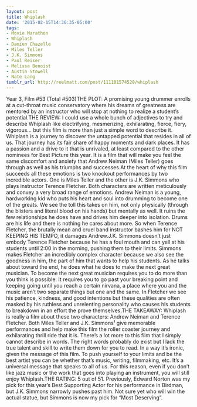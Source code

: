 ```yaml
---
layout: post
title: Whiplash
date: '2015-02-15T14:36:35-05:00'
tags:
- Movie Marathon
- Whiplash
- Damien Chazelle
- Miles Teller
- J.K. Simmons
- Paul Reiser
- Melissa Benoist
- Austin Stowell
- Nate Lang
tumblr_url: http://reelmatt.com/post/111101574528/whiplash
---
```

Year 3, Film #53 (Total #503)THE PLOT: A promising young drummer enrolls at a cut-throat music conservatory where his dreams of greatness are mentored by an instructor who will stop at nothing to realize a student’s potential.THE REVIEW: I could use a whole bunch of adjectives to try and describe Whiplash like electrifying, mesmerizing, exhilarating, fierce, fiery, vigorous… but this film is more than just a simple word to describe it. Whiplash is a journey to discover the untapped potential that resides in all of us. That journey has its fair share of happy moments and dark places. It has a passion and a drive to it that is unrivaled, at least compared to the other nominees for Best Picture this year. It is a film that will make you feel the same discomfort and anxiety that Andrew Neiman (Miles Teller) goes through as well as his triumphs and successes.At the heart of why this film succeeds all these emotions is two knockout performances by two incredible actors. One is Miles Teller and the other is J.K. Simmons who plays instructor Terence Fletcher. Both characters are written meticulously and convey a very broad range of emotions. Andrew Neiman is a young, hardworking kid who puts his heart and soul into drumming to become one of the greats. We see the toll this takes on him, not only physically (through the blisters and literal blood on his hands) but mentally as well. It ruins the few relationships he does have and drives him deeper into isolation. Drums are his life and there is nothing he cares about more. So when Terence Fletcher, the brutally mean and cruel band instructor bashes him for NOT KEEPING HIS TEMPO, it damages Andrew.J.K. Simmons doesn’t just embody Terence Fletcher because he has a foul mouth and can yell at his students until 2:00 in the morning, pushing them to their limits. Simmons makes Fletcher an incredibly complex character because we also see the goodness in him, the part of him that wants to help his students. As he talks about toward the end, he does what he does to make the next great musician. To become the next great musician requires you to do more than you think is possible. It requires you to go past your breaking point and keeping going until you reach a certain nirvana, a place where you and the music aren’t two separate things but one and the same. In Fletcher we see his patience, kindness, and good intentions but these qualities are often masked by his ruthless and unrelenting personality who causes his students to breakdown in an effort the prove themselves.THE TAKEAWAY: Whiplash is really a film about these two characters: Andrew Neiman and Terence Fletcher. Both Miles Teller and J.K. Simmons¹ give memorable performances and help make this film the roller coaster journey and exhilarating thrill ride that it is. There’s a lot more to this film that I simply cannot describe in words. The right words probably do exist but I lack the true talent and skill to write them down for you to read. In a way it’s ironic, given the message of this film. To push yourself to your limits and be the best artist you can be whether that’s music, writing, filmmaking, etc. It’s a universal message that speaks to all of us. For this reason, even if you don’t like jazz music or the work that goes into playing an instrument, you will still enjoy Whiplash.THE RATING: 5 out of 51. Previously, Edward Norton was my pick for this year’s Best Supporting Actor for his performance in Birdman, but J.K. Simmons narrowly pushes past him. Not sure yet who will win the actual statue, but Simmons is now my pick for “Most Deserving”.
